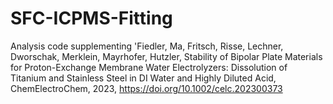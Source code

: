 # SFC-ICPMS-Fitting
Analysis code supplementing 'Fiedler, Ma, Fritsch, Risse, Lechner, Dworschak, Merklein, Mayrhofer, Hutzler, Stability of Bipolar Plate Materials for Proton-Exchange Membrane Water Electrolyzers: Dissolution of Titanium and Stainless Steel in DI Water and Highly Diluted Acid, ChemElectroChem, 2023, https://doi.org/10.1002/celc.202300373
